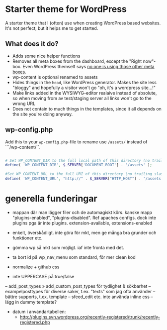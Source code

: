 # Starter theme for WordPress

A starter theme that I (often) use when creating WordPress based websites. It's not perfect, but it helps me to get started.


## What does it do?

- Adds some nice helper functions
- Removes all meta boxes from the dashboard, except the "Right now"-box. Even WordPress themself says [no one is using those other meta boxes](http://make.wordpress.org/ui/2013/08/21/3-8-dashboard-plugin/).
- wp-content is optional renamed to assets
- Hides things in the ```head```, like WordPress generator. Makes the site less "bloggy" and hopefully a visitor won't go "oh, it's a wordpress site...!"
- Make links added in the WYSIWYG-editor realaive instead of absolute, so when moving from av test/staging server all links won't go to the wrong URL
- Does not contain to much things in the templates, since it all depends on the site you're doing anyway.


## wp-config.php

Add this to your ```wp-config.php```-file to rename use ```/assets/``` instead of ```/wp-content/``.

```php

# Set WP_CONTENT_DIR to the full local path of this directory (no trailing slash), e.g.
define( 'WP_CONTENT_DIR', $_SERVER['DOCUMENT_ROOT'] . '/assets' );

#Set WP_CONTENT_URL to the full URI of this directory (no trailing slash), e.g.
define( 'WP_CONTENT_URL', "http://" . $_SERVER["HTTP_HOST"] . '/assets');

```


# generella funderingar

- mappan där man lägger filer och de automagiskt körs. kanske mapp "plugins-enabled", "plugins-disabled". Ref apaches configs. dock inte plugins pga är inte plugins. extension-available, extensions-enabled
- enkelt, överskådligt. inte göra för mkt, men ge många bra grunder och funktioner etc.
- gömma wp så mkt som möjligt. iaf inte fronta med det.

- ta bort id på wp_nav_menu som standard, för mer clean kod
- normalize + github css
- inte UPPERCASE på true/false

– add_post_types » add_custom_post_types för tydlighet & sökbarhet
– exampelposttypes för diverse saker, t.ex. "texts" som jag ofta använder
    – bättre supports, t.ex. template
– sfeed_edit etc. inte använda inline css
– lägg in dummy template?

- datum i användartabellen:
    - http://plugins.svn.wordpress.org/recently-registered/trunk/recently-registered.php


